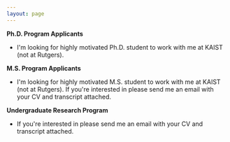 ```yaml
---
layout: page
---
```


**Ph.D. Program Applicants**
- I'm looking for highly motivated Ph.D. student to work with me at KAIST (not at Rutgers). 

**M.S. Program Applicants**
- I'm looking for highly motivated M.S. student to work with me at KAIST (not at Rutgers). If you're interested in please send me an email with your CV and transcript attached. 

**Undergraduate Research Program**
- If you're interested in please send me an email with your CV and transcript attached.


<!--
**Research Internship**
- I have openings for exceptional and highly-motivated undergraduate/master students who qualify the following requirements:
    1. be familiar with fundamental concepts in machine learning and deep learning
    2. be skillful in either PyTorch or TensorFlow programming with some project experience.
    3. be familiar with probabilistic generative models (VAEs) and reinforcement learning
- I'm looking for interns who can work at least 6 months. It takes at least 4 months to process the visa. Let me know from when you can start considering this. Things could be easier if you can be self-funded. But, even if you can't, there could still be a chance. Please contact me with your CV and transcript.
-->

<!-- **K-12 Women in AI**  
- To encourage broader participation of women in the field of AI, I currently have an opening for mentoring a female high-school student. If you're interested, please send me an email. -->
